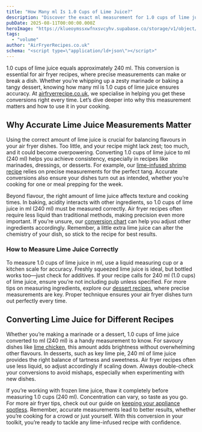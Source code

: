 ```yaml
---
title: "How Many ml Is 1.0 Cups of Lime Juice?"
description: "Discover the exact ml measurement for 1.0 cups of lime juice with this simple conversion guide—perfect for air fryer recipes and baking."
pubDate: 2025-08-11T00:00:00.000Z
heroImage: "https://klueoymssxwfnxsvcyhv.supabase.co/storage/v1/object/public/md/how-many-ml-is-1-0-cups-of-lime-juice-b6899fd4.webp"
tags:
  - "volume"
author: "AirFryerRecipes.co.uk"
schema: "<script type=\"application/ld+json\"></script>"
---
```


<p>1.0 cups of lime juice equals approximately 240 ml. This conversion is essential for air fryer recipes, where precise measurements can make or break a dish. Whether you’re whipping up a zesty marinade or baking a tangy dessert, knowing how many ml is 1.0 cups of lime juice ensures accuracy. At <a href=https://www.airfryerrecipe.co.uk>airfryerrecipe.co.uk</a>, we specialise in helping you get these conversions right every time. Let’s dive deeper into why this measurement matters and how to use it in your cooking.</p>

<h2>Why Accurate Lime Juice Measurements Matter</h2>
<p>Using the correct amount of lime juice is crucial for balancing flavours in your air fryer dishes. Too little, and your recipe might lack zest; too much, and it could become overpowering. Converting 1.0 cups of lime juice to ml (240 ml) helps you achieve consistency, especially in recipes like marinades, dressings, or desserts. For example, our <a href=https://www.airfryerrecipe.co.uk/recipes>lime-infused shrimp recipe</a> relies on precise measurements for the perfect tang. Accurate conversions also ensure your dishes turn out as intended, whether you’re cooking for one or meal prepping for the week.</p>

<p>Beyond flavour, the right amount of lime juice affects texture and cooking times. In baking, acidity interacts with other ingredients, so 1.0 cups of lime juice in ml (240 ml) must be measured correctly. Air fryer recipes often require less liquid than traditional methods, making precision even more important. If you’re unsure, our <a href=https://www.airfryerrecipe.co.uk/air-fryer-conversion-chart>conversion chart</a> can help you adjust other ingredients accordingly. Remember, a little extra lime juice can alter the chemistry of your dish, so stick to the recipe for best results.</p>

<h3>How to Measure Lime Juice Correctly</h3>
<p>To measure 1.0 cups of lime juice in ml, use a liquid measuring cup or a kitchen scale for accuracy. Freshly squeezed lime juice is ideal, but bottled works too—just check for additives. If your recipe calls for 240 ml (1.0 cups) of lime juice, ensure you’re not including pulp unless specified. For more tips on measuring ingredients, explore our <a href=https://www.airfryerrecipe.co.uk/recipe-category/dessert>dessert recipes</a>, where precise measurements are key. Proper technique ensures your air fryer dishes turn out perfectly every time.</p>

<h2>Converting Lime Juice for Different Recipes</h2>
<p>Whether you’re making a marinade or a dessert, 1.0 cups of lime juice converted to ml (240 ml) is a handy measurement to know. For savoury dishes like <a href=https://www.airfryerrecipe.co.uk/recipe-category/chicken>lime chicken</a>, this amount adds brightness without overwhelming other flavours. In desserts, such as key lime pie, 240 ml of lime juice provides the right balance of tartness and sweetness. Air fryer recipes often use less liquid, so adjust accordingly if scaling down. Always double-check your conversions to avoid mishaps, especially when experimenting with new dishes.</p>

<p>If you’re working with frozen lime juice, thaw it completely before measuring 1.0 cups (240 ml). Concentration can vary, so taste as you go. For more air fryer tips, check out our guide on <a href=https://www.airfryerrecipe.co.uk/air-fryer-cleaner>keeping your appliance spotless</a>. Remember, accurate measurements lead to better results, whether you’re cooking for a crowd or just yourself. With this conversion in your toolkit, you’re ready to tackle any lime-infused recipe with confidence.</p>